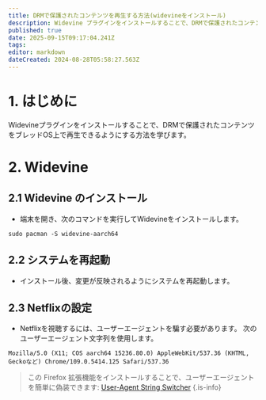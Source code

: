```yaml
---
title: DRMで保護されたコンテンツを再生する方法(widevineをインストール)
description: Widevine プラグインをインストールすることで、DRMで保護されたコンテンツをブレッドOS上で再生できるようにする方法を学びます。
published: true
date: 2025-09-15T09:17:04.241Z
tags:
editor: markdown
dateCreated: 2024-08-28T05:58:27.563Z
---
```


# 1. はじめに

Widevineプラグインをインストールすることで、DRMで保護されたコンテンツをブレッドOS上で再生できるようにする方法を学びます。

# 2. Widevine

## 2.1 Widevine のインストール

- 端末を開き、次のコマンドを実行してWidevineをインストールします。

```
sudo pacman -S widevine-aarch64
```

## 2.2 システムを再起動

- インストール後、変更が反映されるようにシステムを再起動します。

## 2.3 Netflixの設定

- Netflixを視聴するには、ユーザーエージェントを騙す必要があります。 次のユーザーエージェント文字列を使用します。

```
Mozilla/5.0 (X11; COS aarch64 15236.80.0) AppleWebKit/537.36 (KHTML, Geckoなど) Chrome/109.0.5414.125 Safari/537.36
```

> この Firefox 拡張機能をインストールすることで、ユーザーエージェントを簡単に偽装できます: [User-Agent String Switcher](https://addons.mozilla.org/en-GB/firefox/addon/user-agent-string-switcher/)
> {.is-info}


